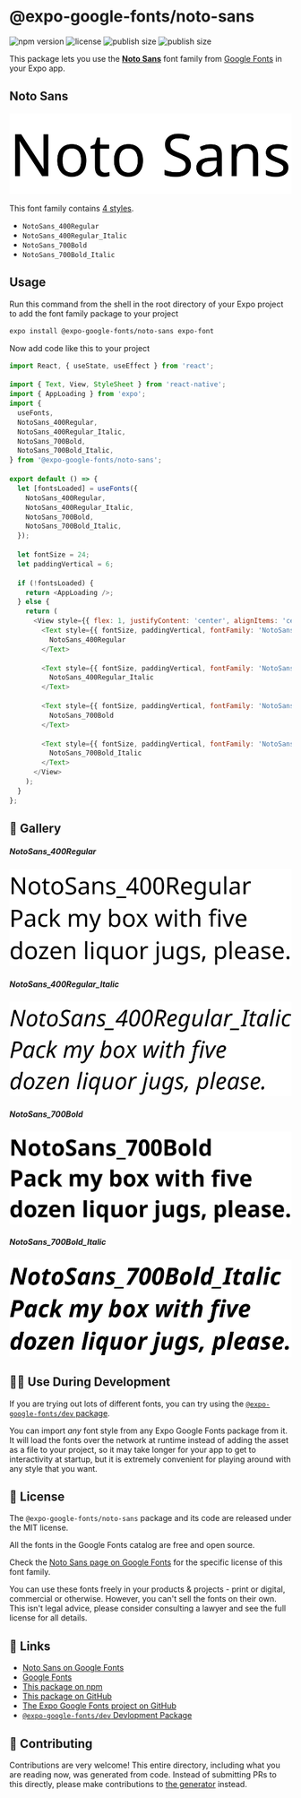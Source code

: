# @expo-google-fonts/noto-sans

![npm version](https://flat.badgen.net/npm/v/@expo-google-fonts/noto-sans)
![license](https://flat.badgen.net/github/license/expo/google-fonts)
![publish size](https://flat.badgen.net/packagephobia/install/@expo-google-fonts/noto-sans)
![publish size](https://flat.badgen.net/packagephobia/publish/@expo-google-fonts/noto-sans)

This package lets you use the [**Noto Sans**](https://fonts.google.com/specimen/Noto+Sans) font family from [Google Fonts](https://fonts.google.com/) in your Expo app.

## Noto Sans

![Noto Sans](./font-family.png)

This font family contains [4 styles](#-gallery).

- `NotoSans_400Regular`
- `NotoSans_400Regular_Italic`
- `NotoSans_700Bold`
- `NotoSans_700Bold_Italic`

## Usage

Run this command from the shell in the root directory of your Expo project to add the font family package to your project
```sh
expo install @expo-google-fonts/noto-sans expo-font
```

Now add code like this to your project
```js
import React, { useState, useEffect } from 'react';

import { Text, View, StyleSheet } from 'react-native';
import { AppLoading } from 'expo';
import {
  useFonts,
  NotoSans_400Regular,
  NotoSans_400Regular_Italic,
  NotoSans_700Bold,
  NotoSans_700Bold_Italic,
} from '@expo-google-fonts/noto-sans';

export default () => {
  let [fontsLoaded] = useFonts({
    NotoSans_400Regular,
    NotoSans_400Regular_Italic,
    NotoSans_700Bold,
    NotoSans_700Bold_Italic,
  });

  let fontSize = 24;
  let paddingVertical = 6;

  if (!fontsLoaded) {
    return <AppLoading />;
  } else {
    return (
      <View style={{ flex: 1, justifyContent: 'center', alignItems: 'center' }}>
        <Text style={{ fontSize, paddingVertical, fontFamily: 'NotoSans_400Regular' }}>
          NotoSans_400Regular
        </Text>

        <Text style={{ fontSize, paddingVertical, fontFamily: 'NotoSans_400Regular_Italic' }}>
          NotoSans_400Regular_Italic
        </Text>

        <Text style={{ fontSize, paddingVertical, fontFamily: 'NotoSans_700Bold' }}>
          NotoSans_700Bold
        </Text>

        <Text style={{ fontSize, paddingVertical, fontFamily: 'NotoSans_700Bold_Italic' }}>
          NotoSans_700Bold_Italic
        </Text>
      </View>
    );
  }
};

```

## 🔡 Gallery

##### NotoSans_400Regular
![NotoSans_400Regular](./NotoSans_400Regular.ttf.png)

##### NotoSans_400Regular_Italic
![NotoSans_400Regular_Italic](./NotoSans_400Regular_Italic.ttf.png)

##### NotoSans_700Bold
![NotoSans_700Bold](./NotoSans_700Bold.ttf.png)

##### NotoSans_700Bold_Italic
![NotoSans_700Bold_Italic](./NotoSans_700Bold_Italic.ttf.png)


## 👩‍💻 Use During Development

If you are trying out lots of different fonts, you can try using the [`@expo-google-fonts/dev` package](https://github.com/expo/google-fonts/tree/master/font-packages/dev#readme).

You can import *any* font style from any Expo Google Fonts package from it. It will load the fonts
over the network at runtime instead of adding the asset as a file to your project, so it may take longer
for your app to get to interactivity at startup, but it is extremely convenient
for playing around with any style that you want.

## 📖 License

The `@expo-google-fonts/noto-sans` package and its code are released under the MIT license.

All the fonts in the Google Fonts catalog are free and open source.

Check the [Noto Sans page on Google Fonts](https://fonts.google.com/specimen/Noto+Sans) for the specific license of this font family.

You can use these fonts freely in your products & projects - print or digital, commercial or otherwise. However, you can't sell the fonts on their own. This isn't legal advice, please consider consulting a lawyer and see the full license for all details.

## 🔗 Links

- [Noto Sans on Google Fonts](https://fonts.google.com/specimen/Noto+Sans)
- [Google Fonts](https://fonts.google.com/)
- [This package on npm](https://www.npmjs.com/package/@expo-google-fonts/noto-sans)
- [This package on GitHub](https://github.com/expo/google-fonts/tree/master/font-packages/noto-sans)
- [The Expo Google Fonts project on GitHub](https://github.com/expo/google-fonts)
- [`@expo-google-fonts/dev` Devlopment Package](https://github.com/expo/google-fonts/tree/master/font-packages/dev)

## 🤝 Contributing

Contributions are very welcome! This entire directory, including what you are reading now, was generated from code. Instead of submitting PRs to this directly, please make contributions to [the generator](https://github.com/expo/google-fonts/tree/master/packages/generator) instead.
